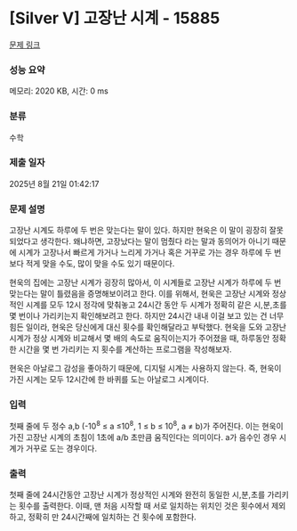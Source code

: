 # [Silver V] 고장난 시계 - 15885 

[문제 링크](https://www.acmicpc.net/problem/15885) 

### 성능 요약

메모리: 2020 KB, 시간: 0 ms

### 분류

수학

### 제출 일자

2025년 8월 21일 01:42:17

### 문제 설명

<p>고장난 시계도 하루에 두 번은 맞는다는 말이 있다. 하지만 현욱은 이 말이 굉장히 잘못되었다고 생각한다. 왜냐하면, 고장났다는 말이 멈췄다 라는 말과 동의어가 아니기 때문에 시계가 고장나서 빠르게 가거나 느리게 가거나 혹은 거꾸로 가는 경우 하루에 두 번 보다 적게 맞을 수도, 많이 맞을 수도 있기 때문이다.</p>

<p>현욱의 집에는 고장난 시계가 굉장히 많아서, 이 시계들로 고장난 시계가 하루에 두 번 맞는다는 말이 틀렸음을 증명해보이려고 한다. 이를 위해서, 현욱은 고장난 시계와 정상적인 시계를 모두 12시 정각에 맞춰놓고 24시간 동안 두 시계가 정확히 같은 시,분,초를 몇 번이나 가리키는지 확인해보려고 한다. 하지만 24시간 내내 이걸 보고 있는 건 너무 힘든 일이라, 현욱은 당신에게 대신 횟수를 확인해달라고 부탁했다. 현욱을 도와 고장난 시계가 정상 시계와 비교해서 몇 배의 속도로 움직이는지가 주어졌을 때, 하루동안 정확한 시간을 몇 번 가리키는 지 횟수를 계산하는 프로그램을 작성해보자.</p>

<p>현욱은 아날로그 감성을 좋아하기 때문에, 디지털 시계는 사용하지 않는다. 즉, 현욱이 가진 시계는 모두 12시간에 한 바퀴를 도는 아날로그 시계이다.</p>

### 입력 

 <p>첫째 줄에 두 정수 a,b (-10<sup>8</sup> ≤ a ≤10<sup>8</sup>, 1 ≤ b ≤ 10<sup>8</sup>, a ≠ b)가 주어진다. 이는 현욱이 가진 고장난 시계의 초침이 1초에 a/b 초만큼 움직인다는 의미이다. a가 음수인 경우 시계가 거꾸로 도는 경우이다.</p>

### 출력 

 <p>첫째 줄에 24시간동안 고장난 시계가 정상적인 시계와 완전히 동일한 시,분,초를 가리키는 횟수를 출력한다. 이때, 맨 처음 시작할 때 서로 일치하는 위치인 것은 횟수에서 제외하고, 정확히 만 24시간째에 일치하는 건 횟수에 포함한다.</p>

